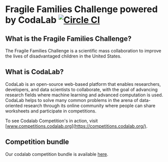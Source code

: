 # Fragile Families Challenge powered by CodaLab [![Circle CI](https://circleci.com/gh/fragilefamilieschallenge/codalab-competitions.svg?style=shield)](https://circleci.com/gh/fragilefamilieschallenge/codalab-competitions)

## What is the Fragile Families Challenge?

The Fragile Families Challenge is a scientific mass collaboration to improve the lives of disadvantaged children in the United States.

## What is CodaLab?

CodaLab is an open-source web-based platform that enables researchers, developers, and data scientists to collaborate, with the goal of advancing research fields where machine learning and advanced computation is used.  CodaLab helps to solve many common problems in the arena of data-oriented research through its online community where people can share worksheets and participate in competitions.

To see Codalab Competition's in action, visit [www.competitions.codalab.org](https://competitions.codalab.org/).

## Competition bundle

Our codalab competition bundle is available [here](https://github.com/fragilefamilieschallenge/codalab-competition-bundle).
